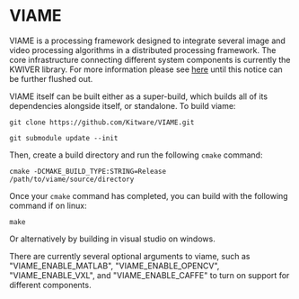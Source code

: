 # VIAME

VIAME is a processing framework designed to integrate several image and
video processing algorithms in a distributed processing framework. The
core infrastructure connecting different system components is currently
the KWIVER library. For more information please see [here](https://github.com/Kitware/kwiver/)
until this notice can be further flushed out.

VIAME itself can be built either as a super-build, which builds all of its
dependencies alongside itself, or standalone. To build viame:

	git clone https://github.com/Kitware/VIAME.git

	git submodule update --init

Then, create a build directory and run the following `cmake` command:

	cmake -DCMAKE_BUILD_TYPE:STRING=Release /path/to/viame/source/directory

Once your `cmake` command has completed, you can build with the following
command if on linux:

	make

Or alternatively by building in visual studio on windows.

There are currently several optional arguments to viame, such as "VIAME_ENABLE_MATLAB",
"VIAME_ENABLE_OPENCV", "VIAME_ENABLE_VXL",  and "VIAME_ENABLE_CAFFE" to turn on
support for different components.
